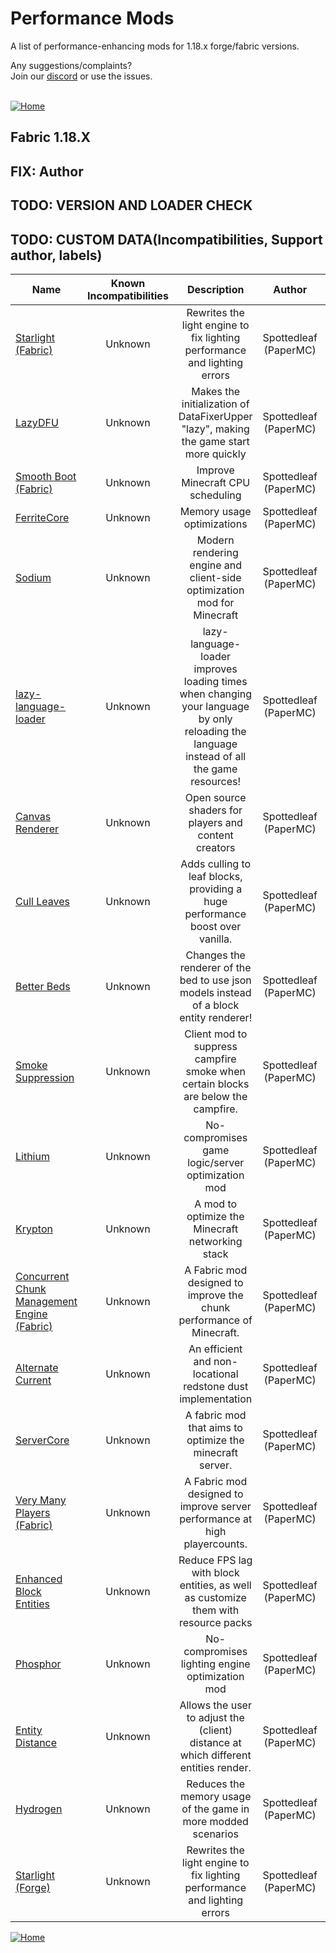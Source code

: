 
# Performance Mods
A list of performance-enhancing mods for 1.18.x forge/fabric versions.

Any suggestions/complaints?<br>
Join our [discord](https://discord.gg/8nzHYhVUQS) or use the issues.<br><br>

[![Home](https://i.imgur.com/zGuelkW.png)](https://github.com/NordicGamerFE/usefulmods/tree/main)
## Fabric 1.18.X

## FIX: Author

## TODO: VERSION AND LOADER CHECK

## TODO: CUSTOM DATA(Incompatibilities, Support author, labels)
| Name | Known Incompatibilities | Description | Author | Enviroment | Categories | Need help? | Support author |
| --- | :---: | :---: | :---: | :---: | :---: | :---: | :---: |
| [Starlight (Fabric)](https://modrinth.com/mod/starlight) | Unknown | Rewrites the light engine to fix lighting performance and lighting errors | Spottedleaf (PaperMC) | Client Server | misc | [Discord](https://discord.gg/tuinity) [Github](https://github.com/PaperMC/Starlight/issues)  | None
| [LazyDFU](https://modrinth.com/mod/lazydfu) | Unknown | Makes the initialization of DataFixerUpper "lazy", making the game start more quickly | Spottedleaf (PaperMC) | Client Server | misc, utility | [Discord](https://discord.gg/RUGArxEQ8J) [Github](https://github.com/astei/lazydfu/issues)  | None
| [Smooth Boot (Fabric)](https://modrinth.com/mod/smoothboot-fabric) | Unknown | Improve Minecraft CPU scheduling | Spottedleaf (PaperMC) | Client Server | misc, utility | [Discord]() [Github](https://github.com/UltimateBoomer/mc-smoothboot/issues) [Wiki](https://github.com/UltimateBoomer/mc-smoothboot/wiki) | None
| [FerriteCore](https://modrinth.com/mod/ferrite-core) | Unknown | Memory usage optimizations | Spottedleaf (PaperMC) | Client Server | utility |  [Github](https://github.com/malte0811/FerriteCore/issues)  | None
| [Sodium](https://modrinth.com/mod/sodium) | Unknown | Modern rendering engine and client-side optimization mod for Minecraft | Spottedleaf (PaperMC) | Client | utility | [Discord](https://jellysquid.me/discord) [Github](https://github.com/jellysquid3/sodium-fabric/issues)  | None
| [lazy-language-loader](https://modrinth.com/mod/lazy-language-loader) | Unknown | lazy-language-loader improves loading times when changing your language by only reloading the language instead of all the game resources! | Spottedleaf (PaperMC) | Client | utility | [Discord](https://discord.gg/XAjvZ8GvPy) [Github](https://github.com/ChachyDev/lazy-language-loader/issues)  | None
| [Canvas Renderer](https://modrinth.com/mod/canvas) | Unknown | Open source shaders for players and content creators | Spottedleaf (PaperMC) | Client | library, misc, utility | [Discord](https://discord.gg/7NaqR2e) [Github](https://github.com/vram-guild/canvas/issues)  | None
| [Cull Leaves](https://modrinth.com/mod/cull-leaves) | Unknown | Adds culling to leaf blocks, providing a huge performance boost over vanilla. | Spottedleaf (PaperMC) | Client | misc | [Discord](https://discord.gg/jAGnWYHm3r) [Github](https://github.com/TeamMidnightDust/CullLeaves/issues)  | None
| [Better Beds](https://modrinth.com/mod/better-beds) | Unknown | Changes the renderer of the bed to use json models instead of a block entity renderer!  | Spottedleaf (PaperMC) | Client | decoration, misc, utility | [Discord](https://discord.gg/jAGnWYHm3r) [Github](https://github.com/TeamMidnightDust/BetterBeds/issues)  | None
| [Smoke Suppression](https://modrinth.com/mod/smoke-suppression) | Unknown | Client mod to suppress campfire smoke when certain blocks are below the campfire. | Spottedleaf (PaperMC) | Client | decoration, misc, utility |  [Github](https://gitlab.com/supersaiyansubtlety/smoke_suppression/-/issues)  | None
| [Lithium](https://modrinth.com/mod/lithium) | Unknown | No-compromises game logic/server optimization mod | Spottedleaf (PaperMC) | Client Server | utility | [Discord](https://jellysquid.me/discord) [Github](https://github.com/jellysquid3/lithium-fabric/issues)  | None
| [Krypton](https://modrinth.com/mod/krypton) | Unknown | A mod to optimize the Minecraft networking stack | Spottedleaf (PaperMC) | Client Server | misc, utility | [Discord](https://discord.gg/RUGArxEQ8J) [Github](https://github.com/astei/krypton/issues)  | None
| [Concurrent Chunk Management Engine (Fabric)](https://modrinth.com/mod/c2me-fabric) | Unknown | A Fabric mod designed to improve the chunk performance of Minecraft. | Spottedleaf (PaperMC) | Client Server | misc | [Discord](https://discord.io/ishlandbukkit) [Github](https://github.com/RelativityMC/C2ME-fabric/issues)  | None
| [Alternate Current](https://modrinth.com/mod/alternate-current) | Unknown | An efficient and non-locational redstone dust implementation | Spottedleaf (PaperMC) | Server | technology, utility | [Discord](https://discord.gg/EJC9zkX) [Github](https://github.com/SpaceWalkerRS/alternate-current/issues)  | None
| [ServerCore](https://modrinth.com/mod/servercore) | Unknown | A fabric mod that aims to optimize the minecraft server. | Spottedleaf (PaperMC) | Client Server | utility |  [Github](https://github.com/Wesley1808/ServerCore-Fabric/issues)  | None
| [Very Many Players (Fabric)](https://modrinth.com/mod/vmp-fabric) | Unknown | A Fabric mod designed to improve server performance at high playercounts. | Spottedleaf (PaperMC) | Client Server | misc | [Discord](https://discord.io/ishlandbukkit) [Github](https://github.com/RelativityMC/VMP-fabric/issues)  | None
| [Enhanced Block Entities](https://modrinth.com/mod/ebe) | Unknown | Reduce FPS lag with block entities, as well as customize them with resource packs | Spottedleaf (PaperMC) | Client | misc, utility | [Discord](https://discord.gg/7Aw3y4RtY9) [Github](https://github.com/FoundationGames/EnhancedBlockEntities/issues)  | None
| [Phosphor](https://modrinth.com/mod/phosphor) | Unknown | No-compromises lighting engine optimization mod | Spottedleaf (PaperMC) | Client Server | utility | [Discord](https://jellysquid.me/discord) [Github](https://github.com/jellysquid3/phosphor-fabric/issues)  | None
| [Entity Distance](https://modrinth.com/mod/entity-distance) | Unknown | Allows the user to adjust the (client) distance at which different entities render. | Spottedleaf (PaperMC) | Client | utility |  [Github](https://github.com/capnkork/entity-distance/issues)  | None
| [Hydrogen](https://modrinth.com/mod/hydrogen) | Unknown | Reduces the memory usage of the game in more modded scenarios | Spottedleaf (PaperMC) | Client Server | utility | [Discord](https://jellysquid.me/discord) [Github](https://github.com/jellysquid3/hydrogen-fabric/issues)  | None
| [Starlight (Forge)](https://modrinth.com/mod/starlight-forge) | Unknown | Rewrites the light engine to fix lighting performance and lighting errors | Spottedleaf (PaperMC) | Client Server | misc | [Discord](https://discord.gg/tuinity) [Github](https://github.com/PaperMC/Starlight/issues)  | None



[![Home](https://i.imgur.com/zGuelkW.png)](https://github.com/NordicGamerFE/usefulmod)
